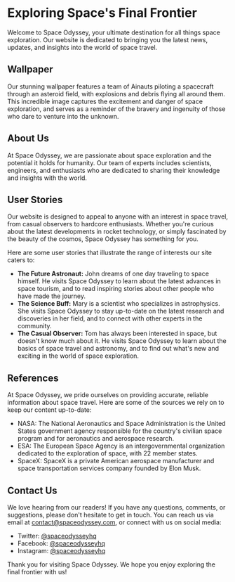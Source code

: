 <!--
Write me content for website with wallpaper which alt text is:

"A team of Ainauts piloting a spacecraft through an asteroid field, with explosions and debris flying all around them."

The name/title of the page should not be 1:1 copy of the alt text but rather a real content of the website which is using this wallpaper.

- Use markdown format
- Start with the heading
- The content should look like a real website
- Include real sections like references, contact, user stories, etc. use things relevant to the page purpose.
- Feel free to use structure like headings, bullets, numbering, blockquotes, paragraphs, horizontal lines, etc.
- You can use formatting like bold or _italic_
- You can include UTF-8 emojis
- Links should be only #hash anchors (and you can refer to the document itself)
- Do not include images
-->

<!--font:Poppins-->

# Exploring Space's Final Frontier

Welcome to Space Odyssey, your ultimate destination for all things space exploration. Our website is dedicated to bringing you the latest news, updates, and insights into the world of space travel.

## Wallpaper

Our stunning wallpaper features a team of Ainauts piloting a spacecraft through an asteroid field, with explosions and debris flying all around them. This incredible image captures the excitement and danger of space exploration, and serves as a reminder of the bravery and ingenuity of those who dare to venture into the unknown.

## About Us

At Space Odyssey, we are passionate about space exploration and the potential it holds for humanity. Our team of experts includes scientists, engineers, and enthusiasts who are dedicated to sharing their knowledge and insights with the world.

## User Stories

Our website is designed to appeal to anyone with an interest in space travel, from casual observers to hardcore enthusiasts. Whether you're curious about the latest developments in rocket technology, or simply fascinated by the beauty of the cosmos, Space Odyssey has something for you.

Here are some user stories that illustrate the range of interests our site caters to:

-   **The Future Astronaut:** John dreams of one day traveling to space himself. He visits Space Odyssey to learn about the latest advances in space tourism, and to read inspiring stories about other people who have made the journey.
-   **The Science Buff:** Mary is a scientist who specializes in astrophysics. She visits Space Odyssey to stay up-to-date on the latest research and discoveries in her field, and to connect with other experts in the community.
-   **The Casual Observer:** Tom has always been interested in space, but doesn't know much about it. He visits Space Odyssey to learn about the basics of space travel and astronomy, and to find out what's new and exciting in the world of space exploration.

## References

At Space Odyssey, we pride ourselves on providing accurate, reliable information about space travel. Here are some of the sources we rely on to keep our content up-to-date:

-   NASA: The National Aeronautics and Space Administration is the United States government agency responsible for the country's civilian space program and for aeronautics and aerospace research.
-   ESA: The European Space Agency is an intergovernmental organization dedicated to the exploration of space, with 22 member states.
-   SpaceX: SpaceX is a private American aerospace manufacturer and space transportation services company founded by Elon Musk.

## Contact Us

We love hearing from our readers! If you have any questions, comments, or suggestions, please don't hesitate to get in touch. You can reach us via email at [contact@spaceodyssey.com](mailto:contact@spaceodyssey.com), or connect with us on social media:

-   Twitter: [@spaceodysseyhq](#)
-   Facebook: [@spaceodysseyhq](#)
-   Instagram: [@spaceodysseyhq](#)

Thank you for visiting Space Odyssey. We hope you enjoy exploring the final frontier with us!
